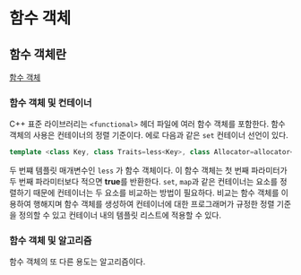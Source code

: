 # 함수 객체

## 함수 객체란 

[함수 객체](https://github.com/geunkim/DataStructure_Algorithm/blob/main/Basic_CPP.md#%ED%95%A8%EC%88%98-%EA%B0%9D%EC%B2%B4-function-object)

### 함수 객체 및 컨테이너

C++ 표준 라이브러리는 ```<functional>``` 헤더 파일에 여러 함수 객체를 포함한다. 함수 객체의 사용은 컨테이너의 정렬 기준이다.
에로 다음과 같은 ```set``` 컨테이너 선언이 있다.

```c++
template <class Key, class Traits=less<Key>, class Allocator=allocator<Key>> class set
```
두 번쨰 템플릿 매개변수인 ```less``` 가 함수 객체이다. 이 함수 객체는 첫 번째 파라미터가 두 번째 파라미터보다 적으면 **true**를 반환한다.
```set```, ```map```과 같은 컨테이너는 요소를 정렬하기 때문에 컨테이너는 두 요소를 비교하는 방법이 필요하다. 
비교는 함수 객체를 이용하여 행해지며 함수 객체를 생성하여 컨테이너에 대한 프로그래머가 규정한 정렬 기준을 정의할 수 있고 컨테이너 내의 템플릿 리스트에 적용할 수 있다.

### 함수 객체 및 알고리즘 

함수 객체의 또 다른 용도는 알고리즘이다. 

